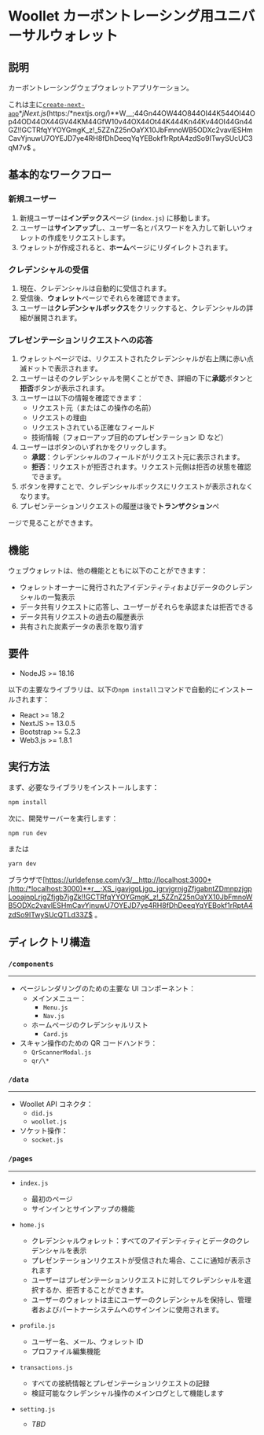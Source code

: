 # Woollet カーボントレーシング用ユニバーサルウォレット

## **説明**

カーボントレーシングウェブウォレットアプリケーション。

これは主に[`create-next-app`](https://urldefense.com/v3/__https://github.com/vercel/next.js/tree/canary/packages/create-next-app)**jNext.js*(https:/*nextjs.org/)**W__;44Gn44OW44O844OI44K544OI44Op44OD44OX44GV44KM44GfW10v44OX44Ot44K444Kn44Kv44OI44Gn44GZ!!GCTRfqYYOYGmgK_z!_5ZZnZ25nOaYX10JbFmnoWB5ODXc2vavlESHmCavYjnuwU7OYEJD7ye4RH8fDhDeeqYqYEBokf1rRptA4zdSo9ITwySUcUC3qM7v$ 。

## **基本的なワークフロー**

### 新規ユーザー

1. 新規ユーザーは**インデックス**ページ (`index.js`) に移動します。
2. ユーザーは**サインアップ**し、ユーザー名とパスワードを入力して新しいウォレットの作成をリクエストします。
3. ウォレットが作成されると、**ホーム**ページにリダイレクトされます。

### クレデンシャルの受信

1. 現在、クレデンシャルは自動的に受信されます。
2. 受信後、**ウォレット**ページでそれらを確認できます。
3. ユーザーは**クレデンシャルボックス**をクリックすると、クレデンシャルの詳細が展開されます。

### プレゼンテーションリクエストへの応答

1. ウォレットページでは、リクエストされたクレデンシャルが右上隅に赤い点滅ドットで表示されます。
2. ユーザーはそのクレデンシャルを開くことができ、詳細の下に**承認**ボタンと**拒否**ボタンが表示されます。
3. ユーザーは以下の情報を確認できます：
    - リクエスト元（またはこの操作の名前）
    - リクエストの理由
    - リクエストされている正確なフィールド
    - 技術情報（フォローアップ目的のプレゼンテーション ID など）
4. ユーザーはボタンのいずれかをクリックします。
    - **承認**：クレデンシャルのフィールドがリクエスト元に表示されます。
    - **拒否**：リクエストが拒否されます。リクエスト元側は拒否の状態を確認できます。
5. ボタンを押すことで、クレデンシャルボックスにリクエストが表示されなくなります。
6. プレゼンテーションリクエストの履歴は後で**トランザクション**ペ

ージで見ることができます。

## **機能**

ウェブウォレットは、他の機能とともに以下のことができます：

-   ウォレットオーナーに発行されたアイデンティティおよびデータのクレデンシャルの一覧表示
-   データ共有リクエストに応答し、ユーザーがそれらを承認または拒否できる
-   データ共有リクエストの過去の履歴表示
-   共有された炭素データの表示を取り消す

## **要件**

-   NodeJS >= 18.16

以下の主要なライブラリは、以下の`npm install`コマンドで自動的にインストールされます：

-   React >= 18.2
-   NextJS >= 13.0.5
-   Bootstrap >= 5.2.3
-   Web3.js >= 1.8.1

## **実行方法**

まず、必要なライブラリをインストールします：

```bash
npm install
```

次に、開発サーバーを実行します：

```bash
npm run dev
```

または

```bash
yarn dev
```

ブラウザで[https://urldefense.com/v3/__http://localhost:3000*(http:/*localhost:3000)**r__;XS_jgavjgqLjgq_jgrvjgrnjgZfjgabntZDmnpzjgpLooajnpLrjgZfjgb7jgZk!!GCTRfqYYOYGmgK_z!_5ZZnZ25nOaYX10JbFmnoWB5ODXc2vavlESHmCavYjnuwU7OYEJD7ye4RH8fDhDeeqYqYEBokf1rRptA4zdSo9ITwySUcQTLd33Z$ 。

## **ディレクトリ構造**

### `/components`

---

-   ページレンダリングのための主要な UI コンポーネント：
    -   メインメニュー：
        -   `Menu.js`
        -   `Nav.js`
    -   ホームページのクレデンシャルリスト
        -   `Card.js`
-   スキャン操作のための QR コードハンドラ：
    -   `QrScannerModal.js`
    -   `qr/\*`

### `/data`

---

-   Woollet API コネクタ：
    -   `did.js`
    -   `woollet.js`
-   ソケット操作：
    -   `socket.js`

### `/pages`

---

-   `index.js`
    -   最初のページ
    -   サインインとサインアップの機能
-   `home.js`
    -   クレデンシャルウォレット：すべてのアイデンティティとデータのクレデンシャルを表示
    -   プレゼンテーションリクエストが受信された場合、ここに通知が表示されます
    -   ユーザーはプレゼンテーションリクエストに対してクレデンシャルを選択するか、拒否することができます。
    -   ユーザーのウォレットは主にユーザーのクレデンシャルを保持し、管理者およびパートナーシステムへのサインインに使用されます。
-   `profile.js`

    -   ユーザー名、メール、ウォレット ID
    -   プロファイル編集機能

-   `transactions.js`
    -   すべての接続情報とプレゼンテーションリクエストの記録
    -   検証可能なクレデンシャル操作のメインログとして機能します
-   `setting.js`
    -   _TBD_
